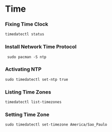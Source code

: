 <h1>Time</h1>

### Fixing Time Clock
```xml
timedatectl status
```

### Install Network Time Protocol 
```xml
 sudo pacman -S ntp
```

### Activating NTP
```xml
sudo timedatectl set-ntp true
```

### Listing Time Zones
```xml
timedatectl list-timezones
```

### Setting Time Zone
```xml
sudo timedatectl set-timezone America/Sao_Paulo
```